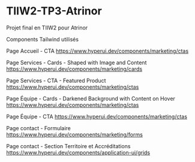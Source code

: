 # TIIW2-TP3-Atrinor
Projet final en TIIW2 pour Atrinor

Components Tailwind utilisés

Page Accueil - CTA
https://www.hyperui.dev/components/marketing/ctas

Page Services - Cards - Shaped with Image and Content
https://www.hyperui.dev/components/marketing/cards

Page Services - CTA - Featured Product
https://www.hyperui.dev/components/marketing/ctas 

Page Équipe - Cards - Darkened Background with Content on Hover
https://www.hyperui.dev/components/marketing/ctas

Page Équipe - CTA
https://www.hyperui.dev/components/marketing/ctas

Page contact - Formulaire
https://www.hyperui.dev/components/marketing/forms

Page contact - Section Territoire et Accréditations
https://www.hyperui.dev/components/application-ui/grids

